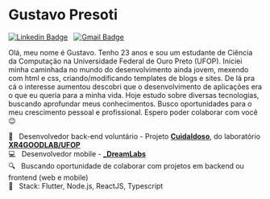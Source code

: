 # Gustavo Presoti

[![Linkedin Badge](https://img.shields.io/badge/-GustavoPresoti-blue?style=flat-square&logo=Linkedin&logoColor=white&link=https://www.linkedin.com/in/gustavo-presoti-639089120/)](https://www.linkedin.com/in/gustavo-presoti-639089120/)
&nbsp;
[![Gmail Badge](https://img.shields.io/badge/-gu.presoti@gmail.com-c14438?style=flat-square&logo=Gmail&logoColor=white&link=mailto:gu.presoti@gmail.com)](mailto:gu.presoti@gmail.com)

Olá, meu nome é Gustavo. Tenho 23 anos e sou um estudante de Ciência da Computação na Universidade Federal de Ouro Preto (UFOP). Iniciei minha caminhada no mundo do desenvolvimento ainda jovem, mexendo com html e css, criando/modificando templates de blogs e sites. De lá pra cá o interesse aumentou descobri que o desenvolvimento de aplicações era o que eu queria para a minha vida. Hoje estudo sobre diversas tecnologias, buscando aprofundar meus conhecimentos. Busco oportunidades para o meu crescimento pessoal e profissional. Espero poder colaborar com você 😉

 👴 &nbsp; Desenvolvedor back-end voluntário - Projeto **[CuidaIdoso](http://cuidaidoso.net.br/)**, do laboratório **[XR4GOODLAB/UFOP](http://xr4goodlab.decom.ufop.br/)**
 <br /> 💻 &nbsp; Desenvolvedor mobile - **[_DreamLabs](https://dreamlabs.com.br/)**
 <br/> 🔍 &nbsp; Buscando oportunidade de colaborar com projetos em backend ou frontend (web e mobile)
 <br/> 📓 &nbsp; Stack: Flutter, Node.js, ReactJS, Typescript
